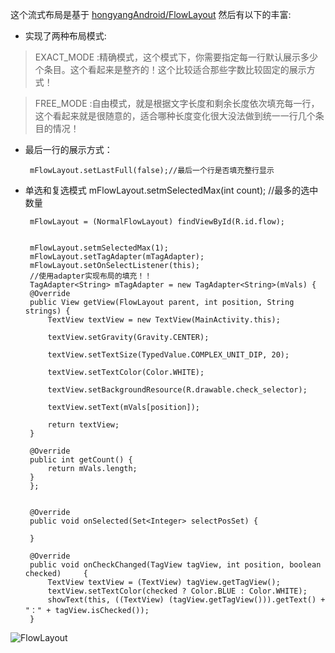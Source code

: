 这个流式布局是基于 [hongyangAndroid/FlowLayout](https://github.com/hongyangAndroid/FlowLayout) 然后有以下的丰富:
 * 实现了两种布局模式:

> EXACT_MODE :精确模式，这个模式下，你需要指定每一行默认展示多少个条目。这个看起来是整齐的！这个比较适合那些字数比较固定的展示方式！

> FREE_MODE :自由模式，就是根据文字长度和剩余长度依次填充每一行，这个看起来就是很随意的，适合哪种长度变化很大没法做到统一一行几个条目的情况！

 * 最后一行的展示方式：

        mFlowLayout.setLastFull(false);//最后一个行是否填充整行显示
 * 单选和复选模式
       mFlowLayout.setmSelectedMax(int count); //最多的选中数量

        mFlowLayout = (NormalFlowLayout) findViewById(R.id.flow);


        mFlowLayout.setmSelectedMax(1);
        mFlowLayout.setTagAdapter(mTagAdapter);
        mFlowLayout.setOnSelectListener(this);
        //使用adapter实现布局的填充！！
        TagAdapter<String> mTagAdapter = new TagAdapter<String>(mVals) {
        @Override
        public View getView(FlowLayout parent, int position, String strings) {
            TextView textView = new TextView(MainActivity.this);

            textView.setGravity(Gravity.CENTER);

            textView.setTextSize(TypedValue.COMPLEX_UNIT_DIP, 20);

            textView.setTextColor(Color.WHITE);

            textView.setBackgroundResource(R.drawable.check_selector);

            textView.setText(mVals[position]);

            return textView;
        }

        @Override
        public int getCount() {
            return mVals.length;
        }
        };


        @Override
        public void onSelected(Set<Integer> selectPosSet) {

        }

        @Override
        public void onCheckChanged(TagView tagView, int position, boolean checked)     {
            TextView textView = (TextView) tagView.getTagView();
            textView.setTextColor(checked ? Color.BLUE : Color.WHITE);
            showText(this, ((TextView) (tagView.getTagView())).getText() + "：" + tagView.isChecked());
        }
        
![FlowLayout](https://raw.githubusercontent.com/lovejjfg/FlowLayout-master/master/flowLayout.gif)